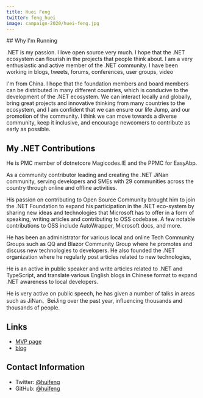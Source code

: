 ```yaml
---
title: Huei Feng
twitter: feng_huei
image: campaign-2020/huei-feng.jpg
---
```


<section class="page-section">
    <div class="page-section_container container">
## Why I'm Running

.NET is my passion. I love open source very much. I hope that the .NET ecosystem can flourish in the projects that people think about. I am a very enthusiastic and active member of the .NET community. I have been working in blogs, tweets, forums, conferences, user groups, video

I'm from China. I hope that the foundation members and board members can be distributed in many different countries, which is conducive to the development of the .NET ecosystem. We can interact locally and globally, bring great projects and innovative thinking from many countries to the ecosystem, and I am confident that we can ensure our life Jump, and our promotion of the community. I think we can move towards a diverse community, keep it inclusive, and encourage newcomers to contribute as early as possible.

## My .NET Contributions

He is PMC member of dotnetcore Magicodes.IE and the PPMC for EasyAbp.

As a community contributor leading and creating the .NET JiNan community, serving developers and SMEs with 29 communities across the country through online and offline activities.

His passion on contributing to Open Source Community brought him to join the .NET Foundation to expand his participation in the .NET eco-system by sharing new ideas and technologies that Microsoft has to offer in a form of speaking, writing articles and contributing to OSS codebase. A few notable contributions to OSS include AutoWrapper, Microsoft docs, and more.

He has been an administrator for various local and online Tech Community Groups such as QQ and Blazor Community Group where he promotes and discuss new technologies to developers. He also founded the .NET organization where he regularly post articles related to new technologies,

He is an active in public speaker and write articles related to .NET and TypeScript, and translate various English blogs in Chinese format to expand .NET awareness to local developers. 

He is very active on public speech, he has given a number of talks in areas such as JiNan、BeiJing over the past year, influencing thousands and thousands of people.



## Links

* [MVP page](https://mvp.microsoft.com/en-us/PublicProfile/5003855?fullName=Hui%20Feng)
* [blog](https://www.cnblogs.com/yyfh)

## Contact Information

* Twitter: [@huifeng](https://twitter.com/feng_huei)
* GitHub: [@huifeng](https://github.com/hueifeng)
</div>
</section>

